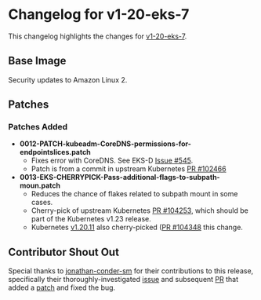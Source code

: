 # Changelog for v1-20-eks-7

This changelog highlights the changes for [v1-20-eks-7](https://github.com/aws/eks-distro/tree/v1-20-eks-7).

## Base Image

Security updates to Amazon Linux 2.

## Patches

### Patches Added
* **0012-PATCH-kubeadm-CoreDNS-permissions-for-endpointslices.patch**
  * Fixes error with CoreDNS. See EKS-D [Issue #545](https://github.com/aws/eks-distro/issues/545).
  * Patch is from a commit in upstream Kubernetes [PR #102466](https://github.com/kubernetes/kubernetes/pull/102466)
* **0013-EKS-CHERRYPICK-Pass-additional-flags-to-subpath-moun.patch**
  * Reduces the chance of flakes related to subpath mount in some cases.
  * Cherry-pick of upstream Kubernetes [PR #104253](https://github.com/kubernetes/kubernetes/pull/104253),
  which should be part of the Kubernetes v1.23 release.
  * Kubernetes [v1.20.11](https://github.com/kubernetes/kubernetes/commits/v1.20.11) 
  also cherry-picked ([PR #104348](https://github.com/kubernetes/kubernetes/pull/104348) 
  this change.

## Contributor Shout Out

Special thanks to [jonathan-conder-sm](https://github.com/jonathan-conder-sm)
for their contributions to this release, specifically their
thoroughly-investigated [issue](https://github.com/aws/eks-distro/issues/545)
and subsequent [PR](https://github.com/aws/eks-distro/issues/545) that
added a [patch](https://github.com/aws/eks-distro/blob/v1-20-eks-7/projects/kubernetes/kubernetes/1-20/patches/0012-PATCH-kubeadm-CoreDNS-permissions-for-endpointslices.patch)
and fixed the bug.
